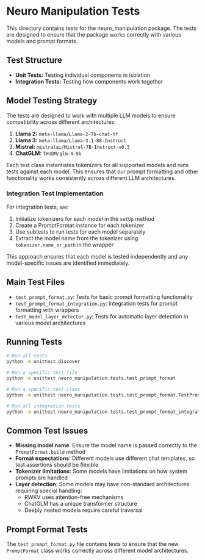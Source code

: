 # Neuro Manipulation Tests

This directory contains tests for the neuro_manipulation package. The tests are designed to ensure that the package works correctly with various models and prompt formats.

## Test Structure

- **Unit Tests:** Testing individual components in isolation
- **Integration Tests:** Testing how components work together

## Model Testing Strategy

The tests are designed to work with multiple LLM models to ensure compatibility across different architectures:

1. **Llama 2:** `meta-llama/Llama-2-7b-chat-hf`
2. **Llama 3:** `meta-llama/Llama-3.1-8B-Instruct` 
3. **Mistral:** `mistralai/Mistral-7B-Instruct-v0.3`
4. **ChatGLM:** `THUDM/glm-4-9b`

Each test class instantiates tokenizers for all supported models and runs tests against each model. This ensures that our prompt formatting and other functionality works consistently across different LLM architectures.

### Integration Test Implementation

For integration tests, we:

1. Initialize tokenizers for each model in the `setUp` method
2. Create a PromptFormat instance for each tokenizer
3. Use subtests to run tests for each model separately
4. Extract the model name from the tokenizer using `tokenizer.name_or_path` in the wrapper

This approach ensures that each model is tested independently and any model-specific issues are identified immediately.

## Main Test Files

- `test_prompt_format.py`: Tests for basic prompt formatting functionality
- `test_prompt_format_integration.py`: Integration tests for prompt formatting with wrappers
- `test_model_layer_detector.py`: Tests for automatic layer detection in various model architectures

## Running Tests

```bash
# Run all tests
python -m unittest discover

# Run a specific test file
python -m unittest neuro_manipulation.tests.test_prompt_format

# Run a specific test class
python -m unittest neuro_manipulation.tests.test_prompt_format.TestPromptTemplates

# Run all integration tests
python -m unittest neuro_manipulation.tests.test_prompt_format_integration
```

## Common Test Issues

- **Missing model name**: Ensure the model name is passed correctly to the `PromptFormat.build` method
- **Format expectations**: Different models use different chat templates, so test assertions should be flexible
- **Tokenizer limitations**: Some models have limitations on how system prompts are handled
- **Layer detection**: Some models may have non-standard architectures requiring special handling:
  - RWKV uses attention-free mechanisms
  - ChatGLM has a unique transformer structure
  - Deeply nested models require careful traversal

## Prompt Format Tests

The `test_prompt_format.py` file contains tests to ensure that the new `PromptFormat` class works correctly across different model architectures.